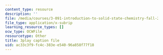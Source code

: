 ```yaml
---
content_type: resource
description: ''
file: /media/courses/3-091-introduction-to-solid-state-chemistry-fall-2018/ac33c3f9fc4c383ee54096a858f77f18_s2QJtkcA1Uk.srt
file_type: application/x-subrip
learning_resource_types: []
ocw_type: OCWFile
resourcetype: Other
title: 3play caption file
uid: ac33c3f9-fc4c-383e-e540-96a858f77f18
---
```

